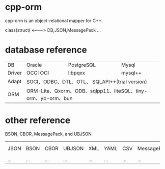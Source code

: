 # cpp-orm
 cpp-orm is an object-relational mapper for C++.
 
 class(struct)   <--->   DB,JSON,MessagePack ...
# database reference

<table>
   <tr>
      <td>DB</td>
      <td>Oracle</td>
      <td>PostgreSQL</td>
      <td>Mysql</td>
   </tr>
   <tr>
      <td>Driver</td>
      <td>OCCI OCI</td>
      <td>libpqxx</td>
      <td>mysql++</td>
   </tr>
   <tr>
      <td>Adapt</td>
      <td colspan="3"> SOCI、ODBC、DTL、OTL、 SQLAPI++(trial version) </td>
   </tr>
      <tr>
      <td>ORM</td>
      <td colspan="3"> ORM-Lite、Qxorm、ODB、sqlpp11、liteSQL、tiny-orm、yb-orm、bun </td>
   </tr>
</table>


# other reference
BSON, CBOR, MessagePack, and UBJSON
<table>
   <tr>
      <td>JSON</td>
      <td>BSON</td>
      <td>CBOR</td>
      <td>UBJSON</td>
      <td>XML</td>
      <td>YAML</td>
      <td>CSV</td>
      <td>MessagePack</td>
      <td>Protocol Buffers</td>
      <td>Other ...</td>
   </tr>
   <tr>
      <td>...</td>
      <td>...</td>
      <td>...</td>
      <td>...</td>
      <td>...</td>
      <td>...</td>
      <td>...</td>
      <td>...</td>
      <td>...</td>
      <td>...</td>
   </tr>
</table>
